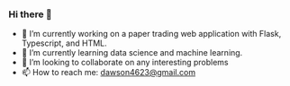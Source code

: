 ### Hi there 👋


- 🔭 I’m currently working on a paper trading web application with Flask, Typescript, and HTML.
- 🌱 I’m currently learning data science and machine learning.
- 👯 I’m looking to collaborate on any interesting problems
- 📫 How to reach me: dawson4623@gmail.com

